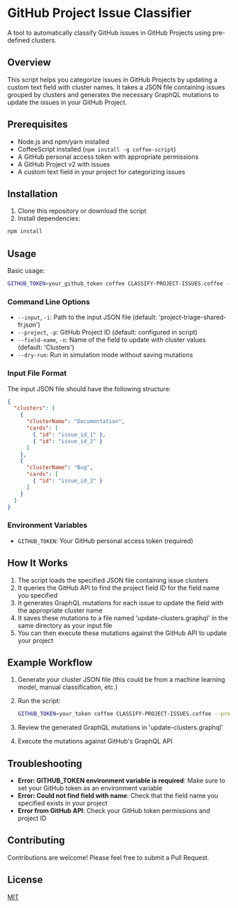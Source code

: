 # GitHub Project Issue Classifier

A tool to automatically classify GitHub issues in GitHub Projects using pre-defined clusters.

## Overview

This script helps you categorize issues in GitHub Projects by updating a custom text field with cluster names. It takes a JSON file containing issues grouped by clusters and generates the necessary GraphQL mutations to update the issues in your GitHub Project.

## Prerequisites

- Node.js and npm/yarn installed
- CoffeeScript installed (`npm install -g coffee-script`)
- A GitHub personal access token with appropriate permissions
- A GitHub Project v2 with issues
- A custom text field in your project for categorizing issues

## Installation

1. Clone this repository or download the script
2. Install dependencies:

```bash
npm install
```

## Usage

Basic usage:

```bash
GITHUB_TOKEN=your_github_token coffee CLASSIFY-PROJECT-ISSUES.coffee --project "PVT_kwDOAbc123" --field-name "Clusters" --input "clusters.json"
```

### Command Line Options

- `--input`, `-i`: Path to the input JSON file (default: 'project-triage-shared-fr.json')
- `--project`, `-p`: GitHub Project ID (default: configured in script)
- `--field-name`, `-n`: Name of the field to update with cluster values (default: 'Clusters')
- `--dry-run`: Run in simulation mode without saving mutations

### Input File Format

The input JSON file should have the following structure:

```json
{
  "clusters": [
    {
      "clusterName": "Documentation",
      "cards": [
        { "id": "issue_id_1" },
        { "id": "issue_id_2" }
      ]
    },
    {
      "clusterName": "Bug",
      "cards": [
        { "id": "issue_id_3" }
      ]
    }
  ]
}
```

### Environment Variables

- `GITHUB_TOKEN`: Your GitHub personal access token (required)

## How It Works

1. The script loads the specified JSON file containing issue clusters
2. It queries the GitHub API to find the project field ID for the field name you specified
3. It generates GraphQL mutations for each issue to update the field with the appropriate cluster name
4. It saves these mutations to a file named 'update-clusters.graphql' in the same directory as your input file
5. You can then execute these mutations against the GitHub API to update your project

## Example Workflow

1. Generate your cluster JSON file (this could be from a machine learning model, manual classification, etc.)
2. Run the script:

    ```bash
    GITHUB_TOKEN=your_token coffee CLASSIFY-PROJECT-ISSUES.coffee --project "PVT_kwDOAbc123" --field-name "Clusters" --input "my-clusters.json"
    ```

3. Review the generated GraphQL mutations in 'update-clusters.graphql'
4. Execute the mutations against GitHub's GraphQL API

## Troubleshooting

- **Error: GITHUB_TOKEN environment variable is required**: Make sure to set your GitHub token as an environment variable
- **Error: Could not find field with name**: Check that the field name you specified exists in your project
- **Error from GitHub API**: Check your GitHub token permissions and project ID

## Contributing

Contributions are welcome! Please feel free to submit a Pull Request.

## License

[MIT](LICENSE)
